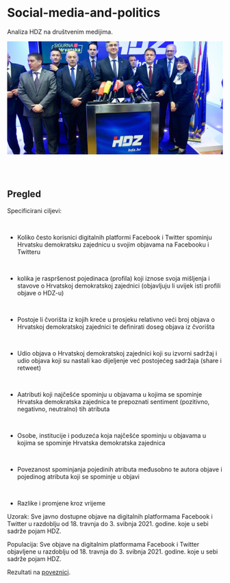 
<br>
<br>


# Social-media-and-politics
Analiza HDZ na društvenim medijima.

<p align="center">
  <img src="./Foto/hdzEkipa.jpg" width="750" title="hover text">
</p>


<br>
<br>

## Pregled


Specificirani ciljevi:

<br>

-	Koliko često korisnici digitalnih platformi Facebook i Twitter spominju Hrvatsku demokratsku zajednicu u svojim objavama na Facebooku i Twitteru
<br>

-	kolika je raspršenost pojedinaca (profila) koji iznose svoja mišljenja i stavove o Hrvatskoj demokratskoj zajednici (objavljuju li uvijek isti profili objave o HDZ-u)
<br>

- Postoje li čvorišta iz kojih kreće u prosjeku relativno veći broj objava o  Hrvatskoj demokratskoj  zajednici te definirati doseg objava iz čvorišta
<br>

-	Udio objava o Hrvatskoj demokratskoj zajednici koji su izvorni sadržaj i udio objava koji su nastali kao dijeljenje već postojećeg sadržaja (share i retweet)  
<br>

-	Aatributi koji najčešće spominju u objavama u kojima se spominje Hrvatska demokratska zajednica te prepoznati sentiment (pozitivno, negativno, neutralno) tih atributa
<br>

-	Osobe, institucije i poduzeća koja najčešće spominju u objavama u kojima se spominje Hrvatska demokratska zajednica
<br>

-	Povezanost spominjanja pojedinih atributa međusobno te autora objave i pojedinog atributa koji se spominje u objavi
<br>

-	Razlike i promjene kroz vrijeme
 
Uzorak:
Sve javno dostupne objave na digitalnih platformama Facebook i Twitter u razdoblju od 18. travnja do 3. svibnja 2021. godine. koje u sebi sadrže pojam HDZ.
 
Populacija: 
Sve objave na digitalnim platformama Facebook  i Twitter objavljene u razdoblju od 18. travnja do 3. svibnja 2021. godine. koje u sebi sadrže pojam HDZ.

Rezultati na [poveznici](https://raw.githack.com/lusiki/Social-media-and-politics/main/Scripts/HDZanaliza.html).
